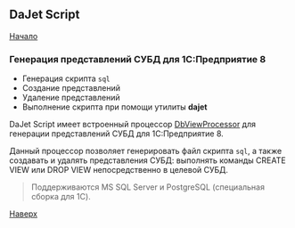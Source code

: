 ## DaJet Script

[Начало](https://github.com/zhichkin/dajet/tree/main/doc/dajet-script/README.md)

### Генерация представлений СУБД для 1С:Предприятие 8

- Генерация скрипта ```sql```
- Создание представлений
- Удаление представлений
- Выполнение скрипта при помощи утилиты **dajet**

DaJet Script имеет встроенный процессор [DbViewProcessor](https://github.com/zhichkin/dajet/blob/main/src/dajet-runtime/extensions/DbViewProcessor.cs) для генерации представлений СУБД для 1С:Предприятие 8.

Данный процессор позволяет генерировать файл скрипта ```sql```, а также создавать и удалять представления СУБД: выполнять команды CREATE VIEW или DROP VIEW непосредственно в целевой СУБД.

> Поддерживаются MS SQL Server и PostgreSQL (специальная сборка для 1С).



[Наверх](#генерация-представлений-субд-для-1спредприятие-8)
